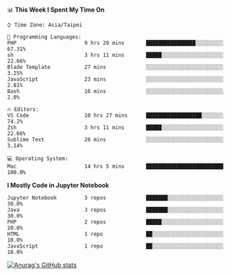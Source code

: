 <!--### Hi there 👋-->

<!--
**treevel/treevel** is a ✨ _special_ ✨ repository because its `README.md` (this file) appears on your GitHub profile.

Here are some ideas to get you started:

- 🔭 I’m currently working on ...
- 🌱 I’m currently learning ...
- 👯 I’m looking to collaborate on ...
- 🤔 I’m looking for help with ...
- 💬 Ask me about ...
- 📫 How to reach me: ...
- 😄 Pronouns: ...
- ⚡ Fun fact: ...
-->

<!--START_SECTION:waka-->
📊 **This Week I Spent My Time On** 

```text
⌚︎ Time Zone: Asia/Taipei

💬 Programming Languages: 
PHP                      9 hrs 29 mins       ████████████████░░░░░░░░░   67.31% 
sh                       3 hrs 11 mins       █████░░░░░░░░░░░░░░░░░░░░   22.66% 
Blade Template           27 mins             ░░░░░░░░░░░░░░░░░░░░░░░░░   3.25% 
JavaScript               23 mins             ░░░░░░░░░░░░░░░░░░░░░░░░░   2.81% 
Bash                     16 mins             ░░░░░░░░░░░░░░░░░░░░░░░░░   2.0%

🔥 Editors: 
VS Code                  10 hrs 27 mins      ██████████████████░░░░░░░   74.2% 
Zsh                      3 hrs 11 mins       █████░░░░░░░░░░░░░░░░░░░░   22.66% 
Sublime Text             26 mins             ░░░░░░░░░░░░░░░░░░░░░░░░░   3.14%

💻 Operating System: 
Mac                      14 hrs 5 mins       █████████████████████████   100.0%

```

**I Mostly Code in Jupyter Notebook** 

```text
Jupyter Notebook         3 repos             ███████░░░░░░░░░░░░░░░░░░   30.0% 
Java                     3 repos             ███████░░░░░░░░░░░░░░░░░░   30.0% 
PHP                      2 repos             █████░░░░░░░░░░░░░░░░░░░░   20.0% 
HTML                     1 repo              ██░░░░░░░░░░░░░░░░░░░░░░░   10.0% 
JavaScript               1 repo              ██░░░░░░░░░░░░░░░░░░░░░░░   10.0%

```



<!--END_SECTION:waka-->

<!-- GitHub Stats Card-->
[![Anurag's GitHub stats](https://github-readme-stats.vercel.app/api?username=treevel&show_icons=true&theme=monokai&count_private=true)](https://github.com/anuraghazra/github-readme-stats)
